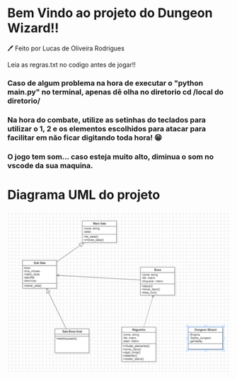 # Bem Vindo ao projeto do Dungeon Wizard!!

🖊️ Feito por Lucas de Oliveira Rodrigues

Leia as regras.txt no codigo antes de jogar!!
### Caso de algum problema na hora de executar o "python main.py" no terminal, apenas dê olha no diretorio cd /local do diretorio/
### Na hora do combate, utilize as setinhas do teclados para utilizar o 1, 2 e os elementos escolhidos para atacar para facilitar em não ficar digitando toda hora! 😁
### O jogo tem som... caso esteja muito alto, diminua o som no vscode da sua maquina.

# Diagrama UML do projeto

![Texto Alternativo](https://raw.githubusercontent.com/LORliveira/ProjetoLivre/refs/heads/main/Img/UML%20diagrama.png)
